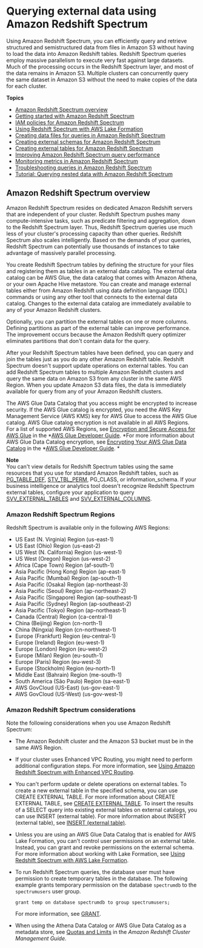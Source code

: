 # Querying external data using Amazon Redshift Spectrum<a name="c-using-spectrum"></a>

Using Amazon Redshift Spectrum, you can efficiently query and retrieve structured and semistructured data from files in Amazon S3 without having to load the data into Amazon Redshift tables\. Redshift Spectrum queries employ massive parallelism to execute very fast against large datasets\. Much of the processing occurs in the Redshift Spectrum layer, and most of the data remains in Amazon S3\. Multiple clusters can concurrently query the same dataset in Amazon S3 without the need to make copies of the data for each cluster\.

**Topics**
+ [Amazon Redshift Spectrum overview](#c-spectrum-overview)
+ [Getting started with Amazon Redshift Spectrum](c-getting-started-using-spectrum.md)
+ [IAM policies for Amazon Redshift Spectrum](c-spectrum-iam-policies.md)
+ [Using Redshift Spectrum with AWS Lake Formation](spectrum-lake-formation.md)
+ [Creating data files for queries in Amazon Redshift Spectrum](c-spectrum-data-files.md)
+ [Creating external schemas for Amazon Redshift Spectrum](c-spectrum-external-schemas.md)
+ [Creating external tables for Amazon Redshift Spectrum](c-spectrum-external-tables.md)
+ [Improving Amazon Redshift Spectrum query performance](c-spectrum-external-performance.md)
+ [Monitoring metrics in Amazon Redshift Spectrum](c-spectrum-metrics.md)
+ [Troubleshooting queries in Amazon Redshift Spectrum](c-spectrum-troubleshooting.md)
+ [Tutorial: Querying nested data with Amazon Redshift Spectrum](tutorial-query-nested-data.md)

## Amazon Redshift Spectrum overview<a name="c-spectrum-overview"></a>

Amazon Redshift Spectrum resides on dedicated Amazon Redshift servers that are independent of your cluster\. Redshift Spectrum pushes many compute\-intensive tasks, such as predicate filtering and aggregation, down to the Redshift Spectrum layer\. Thus, Redshift Spectrum queries use much less of your cluster's processing capacity than other queries\. Redshift Spectrum also scales intelligently\. Based on the demands of your queries, Redshift Spectrum can potentially use thousands of instances to take advantage of massively parallel processing\.

You create Redshift Spectrum tables by defining the structure for your files and registering them as tables in an external data catalog\. The external data catalog can be AWS Glue, the data catalog that comes with Amazon Athena, or your own Apache Hive metastore\. You can create and manage external tables either from Amazon Redshift using data definition language \(DDL\) commands or using any other tool that connects to the external data catalog\. Changes to the external data catalog are immediately available to any of your Amazon Redshift clusters\. 

Optionally, you can partition the external tables on one or more columns\. Defining partitions as part of the external table can improve performance\. The improvement occurs because the Amazon Redshift query optimizer eliminates partitions that don't contain data for the query\. 

After your Redshift Spectrum tables have been defined, you can query and join the tables just as you do any other Amazon Redshift table\. Redshift Spectrum doesn't support update operations on external tables\. You can add Redshift Spectrum tables to multiple Amazon Redshift clusters and query the same data on Amazon S3 from any cluster in the same AWS Region\. When you update Amazon S3 data files, the data is immediately available for query from any of your Amazon Redshift clusters\. 

The AWS Glue Data Catalog that you access might be encrypted to increase security\. If the AWS Glue catalog is encrypted, you need the AWS Key Management Service \(AWS KMS\) key for AWS Glue to access the AWS Glue catalog\. AWS Glue catalog encryption is not available in all AWS Regions\. For a list of supported AWS Regions, see [Encryption and Secure Access for AWS Glue](https://docs.aws.amazon.com/glue/latest/dg/encryption-glue-resources.html) in the *[AWS Glue Developer Guide](https://docs.aws.amazon.com/glue/latest/dg/)\. *For more information about AWS Glue Data Catalog encryption, see [Encrypting Your AWS Glue Data Catalog](https://docs.aws.amazon.com/glue/latest/dg/encrypt-glue-data-catalog.html) in the *[AWS Glue Developer Guide](https://docs.aws.amazon.com/glue/latest/dg/)\. * 

**Note**  
You can't view details for Redshift Spectrum tables using the same resources that you use for standard Amazon Redshift tables, such as [PG\_TABLE\_DEF](r_PG_TABLE_DEF.md), [STV\_TBL\_PERM](r_STV_TBL_PERM.md), PG\_CLASS, or information\_schema\. If your business intelligence or analytics tool doesn't recognize Redshift Spectrum external tables, configure your application to query [SVV\_EXTERNAL\_TABLES](r_SVV_EXTERNAL_TABLES.md) and [SVV\_EXTERNAL\_COLUMNS](r_SVV_EXTERNAL_COLUMNS.md)\.

### Amazon Redshift Spectrum Regions<a name="c-spectrum-regions"></a>

Redshift Spectrum is available only in the following AWS Regions: 
+ US East \(N\. Virginia\) Region \(us\-east\-1\)
+ US East \(Ohio\) Region \(us\-east\-2\)
+ US West \(N\. California\) Region \(us\-west\-1\)
+ US West \(Oregon\) Region \(us\-west\-2\) 
+ Africa \(Cape Town\) Region \(af\-south\-1\)
+ Asia Pacific \(Hong Kong\) Region \(ap\-east\-1\)
+ Asia Pacific \(Mumbai\) Region \(ap\-south\-1\)
+ Asia Pacific \(Osaka\) Region \(ap\-northeast\-3\)
+ Asia Pacific \(Seoul\) Region \(ap\-northeast\-2\)
+ Asia Pacific \(Singapore\) Region \(ap\-southeast\-1\)
+ Asia Pacific \(Sydney\) Region \(ap\-southeast\-2\)
+ Asia Pacific \(Tokyo\) Region \(ap\-northeast\-1\)
+ Canada \(Central\) Region \(ca\-central\-1\)
+ China \(Beijing\) Region \(cn\-north\-1\)
+ China \(Ningxia\) Region \(cn\-northwest\-1\)
+ Europe \(Frankfurt\) Region \(eu\-central\-1\)
+ Europe \(Ireland\) Region \(eu\-west\-1\)
+ Europe \(London\) Region \(eu\-west\-2\)
+ Europe \(Milan\) Region \(eu\-south\-1\)
+ Europe \(Paris\) Region \(eu\-west\-3\)
+ Europe \(Stockholm\) Region \(eu\-north\-1\)
+ Middle East \(Bahrain\) Region \(me\-south\-1\)
+ South America \(São Paulo\) Region \(sa\-east\-1\)
+ AWS GovCloud \(US\-East\) \(us\-gov\-east\-1\)
+ AWS GovCloud \(US\-West\) \(us\-gov\-west\-1\)

### Amazon Redshift Spectrum considerations<a name="c-spectrum-considerations"></a>

Note the following considerations when you use Amazon Redshift Spectrum:
+ The Amazon Redshift cluster and the Amazon S3 bucket must be in the same AWS Region\. 
+ If your cluster uses Enhanced VPC Routing, you might need to perform additional configuration steps\. For more information, see [Using Amazon Redshift Spectrum with Enhanced VPC Routing](https://docs.aws.amazon.com/redshift/latest/mgmt/spectrum-enhanced-vpc.html)\. 
+ You can't perform update or delete operations on external tables\. To create a new external table in the specified schema, you can use CREATE EXTERNAL TABLE\. For more information about CREATE EXTERNAL TABLE, see [CREATE EXTERNAL TABLE](r_CREATE_EXTERNAL_TABLE.md)\. To insert the results of a SELECT query into existing external tables on external catalogs, you can use INSERT \(external table\)\. For more information about INSERT \(external table\), see [INSERT \(external table\)](r_INSERT_external_table.md)\.
+ Unless you are using an AWS Glue Data Catalog that is enabled for AWS Lake Formation, you can't control user permissions on an external table\. Instead, you can grant and revoke permissions on the external schema\. For more information about working with Lake Formation, see [Using Redshift Spectrum with AWS Lake Formation](spectrum-lake-formation.md)\.
+ To run Redshift Spectrum queries, the database user must have permission to create temporary tables in the database\. The following example grants temporary permission on the database `spectrumdb` to the `spectrumusers` user group\. 

  ```
  grant temp on database spectrumdb to group spectrumusers;
  ```

  For more information, see [GRANT](r_GRANT.md)\.
+ When using the Athena Data Catalog or AWS Glue Data Catalog as a metadata store, see [Quotas and Limits](https://docs.aws.amazon.com/redshift/latest/mgmt/amazon-redshift-limits.html) in the *Amazon Redshift Cluster Management Guide\.* 
